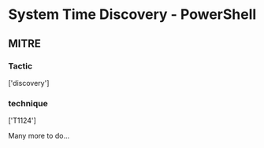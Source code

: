 # System Time Discovery - PowerShell

## MITRE

### Tactic
['discovery']

### technique
['T1124']

Many more to do...
